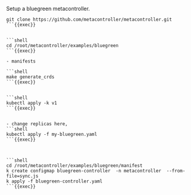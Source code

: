 Setup a bluegreen metacontroller.
 
```shell
git clone https://github.com/metacontroller/metacontroller.git 
```{{exec}}


```shell
cd /root/metacontroller/examples/bluegreen
```{{exec}}

- manifests

```shell
make generate_crds
```{{exec}}


```shell
kubectl apply -k v1 
```{{exec}}


- change replicas here, 
```shell
kubectl apply -f my-bluegreen.yaml
```{{exec}}



```shell
cd /root/metacontroller/examples/bluegreen/manifest
k create configmap bluegreen-controller  -n metacontroller  --from-file=sync.js
k apply -f bluegreen-controller.yaml
```{{exec}}

